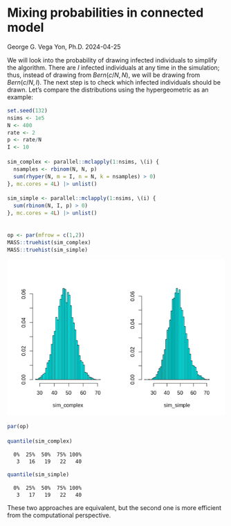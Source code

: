 # Mixing probabilities in connected model
George G. Vega Yon, Ph.D.
2024-04-25

We will look into the probability of drawing infected individuals to
simplify the algorithm. There are $I$ infected individuals at any time
in the simulation; thus, instead of drawing from $Bern(c/N, N)$, we will
be drawing from $Bern(c/N, I)$. The next step is to check which infected
individuals should be drawn. Let’s compare the distributions using the
hypergeometric as an example:

``` r
set.seed(132)
nsims <- 1e5
N <- 400
rate <- 2
p <- rate/N
I <- 10

sim_complex <- parallel::mclapply(1:nsims, \(i) {
  nsamples <- rbinom(N, N, p)
  sum(rhyper(N, m = I, n = N, k = nsamples) > 0)
}, mc.cores = 4L) |> unlist()

sim_simple <- parallel::mclapply(1:nsims, \(i) {
  sum(rbinom(N, I, p) > 0) 
}, mc.cores = 4L) |> unlist()


op <- par(mfrow = c(1,2))
MASS::truehist(sim_complex)
MASS::truehist(sim_simple)
```

![](mixing_files/figure-commonmark/Simulation-1.png)

``` r
par(op)

quantile(sim_complex)
```

      0%  25%  50%  75% 100% 
       3   16   19   22   40 

``` r
quantile(sim_simple)
```

      0%  25%  50%  75% 100% 
       3   17   19   22   40 

These two approaches are equivalent, but the second one is more
efficient from the computational perspective.
